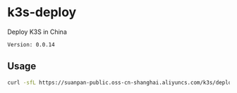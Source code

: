 # k3s-deploy
Deploy K3S in China

`Version: 0.0.14`

## Usage
``` bash
curl -sfL https://suanpan-public.oss-cn-shanghai.aliyuncs.com/k3s/deploy.sh | sh -
```
